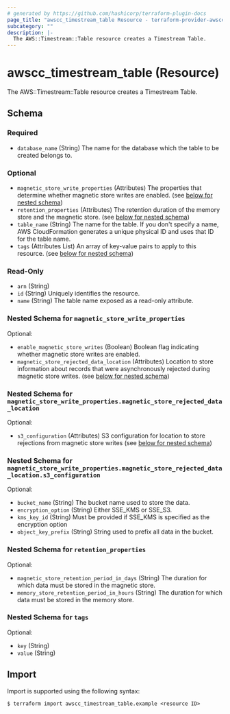 ```yaml
---
# generated by https://github.com/hashicorp/terraform-plugin-docs
page_title: "awscc_timestream_table Resource - terraform-provider-awscc"
subcategory: ""
description: |-
  The AWS::Timestream::Table resource creates a Timestream Table.
---
```


# awscc_timestream_table (Resource)

The AWS::Timestream::Table resource creates a Timestream Table.



<!-- schema generated by tfplugindocs -->
## Schema

### Required

- `database_name` (String) The name for the database which the table to be created belongs to.

### Optional

- `magnetic_store_write_properties` (Attributes) The properties that determine whether magnetic store writes are enabled. (see [below for nested schema](#nestedatt--magnetic_store_write_properties))
- `retention_properties` (Attributes) The retention duration of the memory store and the magnetic store. (see [below for nested schema](#nestedatt--retention_properties))
- `table_name` (String) The name for the table. If you don't specify a name, AWS CloudFormation generates a unique physical ID and uses that ID for the table name.
- `tags` (Attributes List) An array of key-value pairs to apply to this resource. (see [below for nested schema](#nestedatt--tags))

### Read-Only

- `arn` (String)
- `id` (String) Uniquely identifies the resource.
- `name` (String) The table name exposed as a read-only attribute.

<a id="nestedatt--magnetic_store_write_properties"></a>
### Nested Schema for `magnetic_store_write_properties`

Optional:

- `enable_magnetic_store_writes` (Boolean) Boolean flag indicating whether magnetic store writes are enabled.
- `magnetic_store_rejected_data_location` (Attributes) Location to store information about records that were asynchronously rejected during magnetic store writes. (see [below for nested schema](#nestedatt--magnetic_store_write_properties--magnetic_store_rejected_data_location))

<a id="nestedatt--magnetic_store_write_properties--magnetic_store_rejected_data_location"></a>
### Nested Schema for `magnetic_store_write_properties.magnetic_store_rejected_data_location`

Optional:

- `s3_configuration` (Attributes) S3 configuration for location to store rejections from magnetic store writes (see [below for nested schema](#nestedatt--magnetic_store_write_properties--magnetic_store_rejected_data_location--s3_configuration))

<a id="nestedatt--magnetic_store_write_properties--magnetic_store_rejected_data_location--s3_configuration"></a>
### Nested Schema for `magnetic_store_write_properties.magnetic_store_rejected_data_location.s3_configuration`

Optional:

- `bucket_name` (String) The bucket name used to store the data.
- `encryption_option` (String) Either SSE_KMS or SSE_S3.
- `kms_key_id` (String) Must be provided if SSE_KMS is specified as the encryption option
- `object_key_prefix` (String) String used to prefix all data in the bucket.




<a id="nestedatt--retention_properties"></a>
### Nested Schema for `retention_properties`

Optional:

- `magnetic_store_retention_period_in_days` (String) The duration for which data must be stored in the magnetic store.
- `memory_store_retention_period_in_hours` (String) The duration for which data must be stored in the memory store.


<a id="nestedatt--tags"></a>
### Nested Schema for `tags`

Optional:

- `key` (String)
- `value` (String)

## Import

Import is supported using the following syntax:

```shell
$ terraform import awscc_timestream_table.example <resource ID>
```
